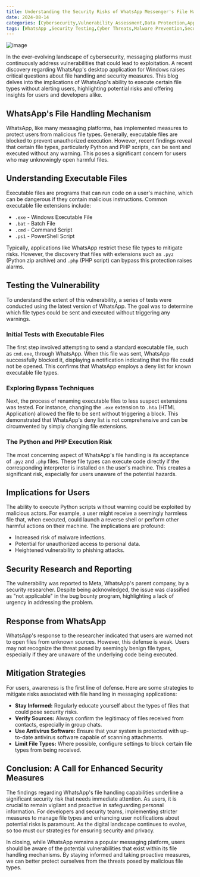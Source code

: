 ```yaml
---
title: Understanding the Security Risks of WhatsApp Messenger's File Handling
date: 2024-08-14
categories: [Cybersecurity,Vulnerability Assessment,Data Protection,Application Security,]
tags: [WhatsApp ,Security Testing,Cyber Threats,Malware Prevention,Security Vulnerabilities]
---
```


![image](https://github.com/user-attachments/assets/1afc2bb5-f5fa-4ab4-9251-f3d47302d095)


In the ever-evolving landscape of cybersecurity, messaging platforms must continuously address vulnerabilities that could lead to exploitation. A recent discovery regarding WhatsApp's desktop application for Windows raises critical questions about file handling and security measures. This blog delves into the implications of WhatsApp's ability to execute certain file types without alerting users, highlighting potential risks and offering insights for users and developers alike.

## WhatsApp's File Handling Mechanism

WhatsApp, like many messaging platforms, has implemented measures to protect users from malicious file types. Generally, executable files are blocked to prevent unauthorized execution. However, recent findings reveal that certain file types, particularly Python and PHP scripts, can be sent and executed without any warning. This poses a significant concern for users who may unknowingly open harmful files.

## Understanding Executable Files

Executable files are programs that can run code on a user's machine, which can be dangerous if they contain malicious instructions. Common executable file extensions include:

- `.exe` - Windows Executable File
- `.bat` - Batch File
- `.cmd` - Command Script
- `.ps1` - PowerShell Script

Typically, applications like WhatsApp restrict these file types to mitigate risks. However, the discovery that files with extensions such as `.pyz` (Python zip archive) and `.php` (PHP script) can bypass this protection raises alarms.

## Testing the Vulnerability

To understand the extent of this vulnerability, a series of tests were conducted using the latest version of WhatsApp. The goal was to determine which file types could be sent and executed without triggering any warnings.

### Initial Tests with Executable Files

The first step involved attempting to send a standard executable file, such as `cmd.exe`, through WhatsApp. When this file was sent, WhatsApp successfully blocked it, displaying a notification indicating that the file could not be opened. This confirms that WhatsApp employs a deny list for known executable file types.

### Exploring Bypass Techniques

Next, the process of renaming executable files to less suspect extensions was tested. For instance, changing the `.exe` extension to `.hta` (HTML Application) allowed the file to be sent without triggering a block. This demonstrated that WhatsApp's deny list is not comprehensive and can be circumvented by simply changing file extensions.

### The Python and PHP Execution Risk

The most concerning aspect of WhatsApp's file handling is its acceptance of `.pyz` and `.php` files. These file types can execute code directly if the corresponding interpreter is installed on the user's machine. This creates a significant risk, especially for users unaware of the potential hazards.

## Implications for Users

The ability to execute Python scripts without warning could be exploited by malicious actors. For example, a user might receive a seemingly harmless file that, when executed, could launch a reverse shell or perform other harmful actions on their machine. The implications are profound:

- Increased risk of malware infections.
- Potential for unauthorized access to personal data.
- Heightened vulnerability to phishing attacks.

## Security Research and Reporting

The vulnerability was reported to Meta, WhatsApp's parent company, by a security researcher. Despite being acknowledged, the issue was classified as "not applicable" in the bug bounty program, highlighting a lack of urgency in addressing the problem.

## Response from WhatsApp

WhatsApp's response to the researcher indicated that users are warned not to open files from unknown sources. However, this defense is weak. Users may not recognize the threat posed by seemingly benign file types, especially if they are unaware of the underlying code being executed.

## Mitigation Strategies

For users, awareness is the first line of defense. Here are some strategies to mitigate risks associated with file handling in messaging applications:

- **Stay Informed:** Regularly educate yourself about the types of files that could pose security risks.
- **Verify Sources:** Always confirm the legitimacy of files received from contacts, especially in group chats.
- **Use Antivirus Software:** Ensure that your system is protected with up-to-date antivirus software capable of scanning attachments.
- **Limit File Types:** Where possible, configure settings to block certain file types from being received.

## Conclusion: A Call for Enhanced Security Measures

The findings regarding WhatsApp's file handling capabilities underline a significant security risk that needs immediate attention. As users, it is crucial to remain vigilant and proactive in safeguarding personal information. For developers and security teams, implementing stricter measures to manage file types and enhancing user notifications about potential risks is paramount. As the digital landscape continues to evolve, so too must our strategies for ensuring security and privacy.

In closing, while WhatsApp remains a popular messaging platform, users should be aware of the potential vulnerabilities that exist within its file handling mechanisms. By staying informed and taking proactive measures, we can better protect ourselves from the threats posed by malicious file types.
